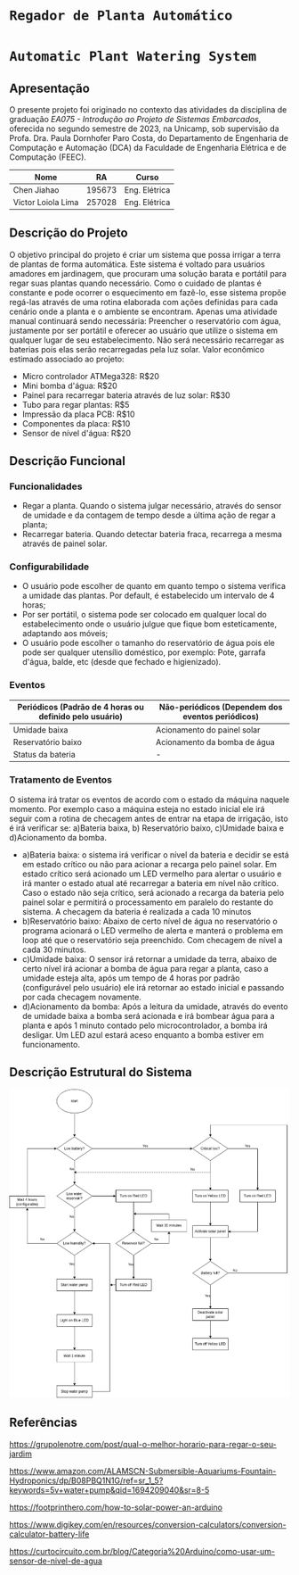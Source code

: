 # `Regador de Planta Automático`
# `Automatic Plant Watering System`

## Apresentação

O presente projeto foi originado no contexto das atividades da disciplina de graduação *EA075 - Introdução ao Projeto de Sistemas Embarcados*, 
oferecida no segundo semestre de 2023, na Unicamp, sob supervisão da Profa. Dra. Paula Dornhofer Paro Costa, do Departamento de Engenharia de Computação e Automação (DCA) da Faculdade de Engenharia Elétrica e de Computação (FEEC).

|Nome  | RA | Curso|
|--|--|--|
| Chen Jiahao  | 195673  | Eng. Elétrica|
| Victor Loiola Lima  | 257028  | Eng. Elétrica|


## Descrição do Projeto
O objetivo principal do projeto é criar um sistema que possa irrigar a terra de plantas de forma automática. Este sistema é voltado para usuários amadores em jardinagem, que procuram uma solução barata e portátil para regar suas plantas quando necessário.
Como o cuidado de plantas é constante e pode ocorrer o esquecimento em fazê-lo, esse sistema propõe regá-las através de uma rotina elaborada com ações definidas para cada cenário onde a planta e o ambiente se encontram.
Apenas uma atividade manual continuará sendo necessária: Preencher o reservatório com água, justamente por ser portátil e oferecer ao usuário que utilize o sistema em qualquer lugar de seu estabelecimento.
Não será necessário recarregar as baterias pois elas serão recarregadas pela luz solar.
Valor econômico estimado associado ao projeto:

 - Micro controlador ATMega328: R$20
 - Mini bomba d'água: R$20
 - Painel para recarregar bateria através de luz solar: R$30
 - Tubo para regar plantas: R$5
 - Impressão da placa PCB: R$10
 - Componentes da placa: R$10
 - Sensor de nível d'água: R$20

## Descrição Funcional

### Funcionalidades

 - Regar a planta. Quando o sistema julgar necessário, através do sensor de umidade e da contagem de tempo desde a última ação de regar a planta;
 - Recarregar bateria. Quando detectar bateria fraca, recarrega a mesma através de painel solar.

### Configurabilidade

 - O usuário pode escolher de quanto em quanto tempo o sistema verifica a umidade das plantas. Por default, é estabelecido um intervalo de 4 horas;
 - Por ser portátil, o sistema pode ser colocado em qualquer local do estabelecimento onde o usuário julgue que fique bom esteticamente, adaptando aos móveis;
 - O usuário pode escolher o tamanho do reservatório de água pois ele pode ser qualquer utensílio doméstico, por exemplo: Pote, garrafa d'água, balde, etc (desde que fechado e higienizado).

### Eventos
|Periódicos (Padrão de 4 horas ou definido pelo usuário) | Não-periódicos (Dependem dos eventos periódicos)|
|--|--|
| Umidade baixa| Acionamento do painel solar  |
|Reservatório baixo |Acionamento da bomba de água|
|Status da bateria|-|



### Tratamento de Eventos
O sistema irá tratar os eventos de acordo com o estado da máquina naquele momento. Por exemplo caso a máquina esteja no estado inicial ele irá seguir com a rotina de checagem antes de entrar na etapa de irrigação, isto é irá verificar se: a)Bateria baixa, b) Reservatório baixo, c)Umidade baixa e d)Acionamento da bomba.

 - a)Bateria baixa: o sistema irá verificar o nível da bateria e decidir se está em estado crítico ou não para acionar a recarga pelo painel solar. 
Em estado crítico será acionado um LED vermelho para alertar o usuário e irá manter o estado atual até recarregar a bateria em nível não crítico. 
Caso o estado não seja crítico, será acionado a recarga da bateria pelo painel solar e permitirá o processamento em paralelo do restante do sistema.
A checagem da bateria é realizada a cada 10 minutos
- b)Reservatório baixo: Abaixo de certo nível de água no reservatório o programa acionará o LED vermelho de alerta e manterá o problema em loop até que o reservatório seja preenchido. Com checagem de nível a cada 30 minutos.
- c)Umidade baixa: O sensor irá retornar a umidade da terra, abaixo de certo nível irá acionar a bomba de água para regar a planta, caso a umidade esteja alta, após um tempo de 4 horas por padrão (configurável pelo usuário) ele irá retornar ao estado inicial e passando por cada checagem novamente.
- d)Acionamento da bomba: Após a leitura da umidade, através do evento de umidade baixa a bomba será acionada e irá bombear água para a planta e após 1 minuto contado pelo microcontrolador, a bomba irá desligar. Um LED azul estará aceso enquanto a bomba estiver em funcionamento.

## Descrição Estrutural do Sistema

![Fluxograma](flowchart/regador_flowchart.png)

## Referências

https://grupolenotre.com/post/qual-o-melhor-horario-para-regar-o-seu-jardim

https://www.amazon.com/ALAMSCN-Submersible-Aquariums-Fountain-Hydroponics/dp/B08PBQ1N1G/ref=sr_1_5?keywords=5v+water+pump&qid=1694209040&sr=8-5

https://footprinthero.com/how-to-solar-power-an-arduino

https://www.digikey.com/en/resources/conversion-calculators/conversion-calculator-battery-life

https://curtocircuito.com.br/blog/Categoria%20Arduino/como-usar-um-sensor-de-nivel-de-agua
